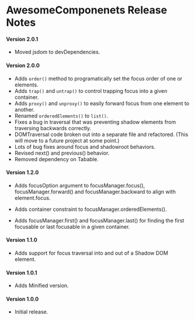 # AwesomeComponenets Release Notes

#### **Version 2.0.1**

 - Moved jsdom to devDependencies.

#### **Version 2.0.0**

 - Adds `order()` method to programatically set the focus order of one or elements.
 - Adds `trap()` and `untrap()` to control trapping focus into a given container.
 - Adds `proxy()` and `unproxy()` to easily forward focus from one element to another.
 - Renamed `orderedElements()` to `list()`.
 - Fixes a bug in traversal that was preventing shadow elements from traversing backwards correctly.
 - DOMTraversal code broken out into a separate file and refactored. (This will move to a future project at some point.)
 - Lots of bug fixes around focus and shadowroot behaviors.
 - Revised next() and previous() behavior.
 - Removed dependency on Tabable.

#### **Version 1.2.0**

 - Adds focusOption argument to focusManager.focus(), focusManager.forward() and focusManager.backward to align with element.focus.

 - Adds container constraint to focusManager.orderedElements().

 - Adds focusManager.first() and focusManager.last() for finding the first focusable or last focusable in a given container.

#### **Version 1.1.0**

 - Adds support for focus traversal into and out of a Shadow DOM element.

#### **Version 1.0.1**

 - Adds Minified version.

#### **Version 1.0.0**

 - Initial release.
